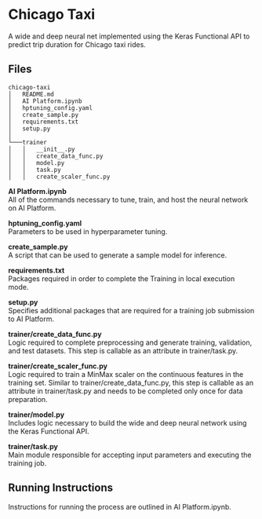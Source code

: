 # Chicago Taxi
A wide and deep neural net implemented using the Keras Functional API to predict trip duration for Chicago taxi rides.

## Files
```
chicago-taxi
│   README.md
│   AI Platform.ipynb
│   hptuning_config.yaml
│   create_sample.py
│   requirements.txt
│   setup.py    
│
└───trainer
│   │   __init__.py
│   │   create_data_func.py
│   │   model.py
│   │   task.py
│   │   create_scaler_func.py
```
**AI Platform.ipynb** 
<br>
All of the commands necessary to tune, train, and host the neural network on AI Platform.

**hptuning_config.yaml**
<br>
Parameters to be used in hyperparameter tuning.

**create_sample.py**
<br>
A script that can be used to generate a sample model for inference.

**requirements.txt**
<br>
Packages required in order to complete the Training in local execution mode.

**setup.py**
<br>
Specifies additional packages that are required for a training job submission to AI Platform.

**trainer/create_data_func.py**
<br>
Logic required to complete preprocessing and generate training, validation, and test datasets.  This step is callable as an attribute in trainer/task.py.

**trainer/create_scaler_func.py**
<br>
Logic required to train a MinMax scaler on the continuous features in the training set.  Similar to trainer/create_data_func.py, this step is callable as an attribute in trainer/task.py and needs to be completed only once for data preparation.

**trainer/model.py**
<br>
Includes logic necessary to build the wide and deep neural network using the Keras Functional API.

**trainer/task.py**
<br>
Main module responsible for accepting input parameters and executing the training job.

## Running Instructions
Instructions for running the process are outlined in AI Platform.ipynb.
